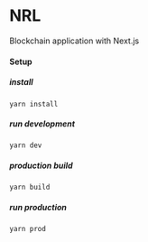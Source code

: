 # NRL
Blockchain application with Next.js

#### Setup ####

##### install
`yarn install`

##### run development
`yarn dev`

##### production build
`yarn build`

##### run production
`yarn prod`